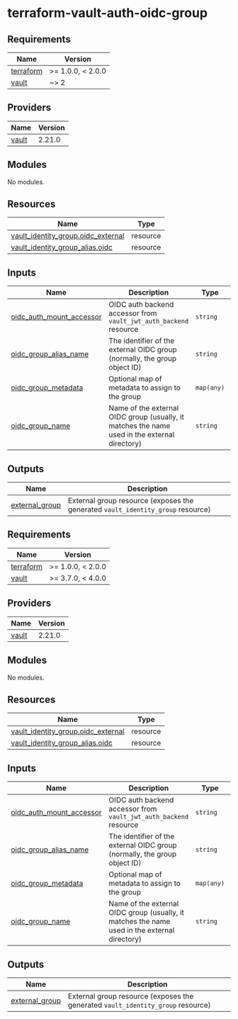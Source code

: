 # terraform-vault-auth-oidc-group

<!-- BEGINNING OF PRE-COMMIT-TERRAFORM DOCS HOOK -->
## Requirements

| Name | Version |
|------|---------|
| <a name="requirement_terraform"></a> [terraform](#requirement\_terraform) | >= 1.0.0, < 2.0.0 |
| <a name="requirement_vault"></a> [vault](#requirement\_vault) | ~> 2 |

## Providers

| Name | Version |
|------|---------|
| <a name="provider_vault"></a> [vault](#provider\_vault) | 2.21.0 |

## Modules

No modules.

## Resources

| Name | Type |
|------|------|
| [vault_identity_group.oidc_external](https://registry.terraform.io/providers/hashicorp/vault/latest/docs/resources/identity_group) | resource |
| [vault_identity_group_alias.oidc](https://registry.terraform.io/providers/hashicorp/vault/latest/docs/resources/identity_group_alias) | resource |

## Inputs

| Name | Description | Type | Default | Required |
|------|-------------|------|---------|:--------:|
| <a name="input_oidc_auth_mount_accessor"></a> [oidc\_auth\_mount\_accessor](#input\_oidc\_auth\_mount\_accessor) | OIDC auth backend accessor from `vault_jwt_auth_backend` resource | `string` | n/a | yes |
| <a name="input_oidc_group_alias_name"></a> [oidc\_group\_alias\_name](#input\_oidc\_group\_alias\_name) | The identifier of the external OIDC group (normally, the group object ID) | `string` | n/a | yes |
| <a name="input_oidc_group_metadata"></a> [oidc\_group\_metadata](#input\_oidc\_group\_metadata) | Optional map of metadata to assign to the group | `map(any)` | `{}` | no |
| <a name="input_oidc_group_name"></a> [oidc\_group\_name](#input\_oidc\_group\_name) | Name of the external OIDC group (usually, it matches the name used in the external directory) | `string` | n/a | yes |

## Outputs

| Name | Description |
|------|-------------|
| <a name="output_external_group"></a> [external\_group](#output\_external\_group) | External group resource (exposes the generated `vault_identity_group` resource) |
<!-- END OF PRE-COMMIT-TERRAFORM DOCS HOOK -->
<!-- BEGIN_TF_DOCS -->
## Requirements

| Name | Version |
|------|---------|
| <a name="requirement_terraform"></a> [terraform](#requirement\_terraform) | >= 1.0.0, < 2.0.0 |
| <a name="requirement_vault"></a> [vault](#requirement\_vault) | >= 3.7.0, < 4.0.0 |

## Providers

| Name | Version |
|------|---------|
| <a name="provider_vault"></a> [vault](#provider\_vault) | 2.21.0 |

## Modules

No modules.

## Resources

| Name | Type |
|------|------|
| [vault_identity_group.oidc_external](https://registry.terraform.io/providers/hashicorp/vault/latest/docs/resources/identity_group) | resource |
| [vault_identity_group_alias.oidc](https://registry.terraform.io/providers/hashicorp/vault/latest/docs/resources/identity_group_alias) | resource |

## Inputs

| Name | Description | Type | Default | Required |
|------|-------------|------|---------|:--------:|
| <a name="input_oidc_auth_mount_accessor"></a> [oidc\_auth\_mount\_accessor](#input\_oidc\_auth\_mount\_accessor) | OIDC auth backend accessor from `vault_jwt_auth_backend` resource | `string` | n/a | yes |
| <a name="input_oidc_group_alias_name"></a> [oidc\_group\_alias\_name](#input\_oidc\_group\_alias\_name) | The identifier of the external OIDC group (normally, the group object ID) | `string` | n/a | yes |
| <a name="input_oidc_group_metadata"></a> [oidc\_group\_metadata](#input\_oidc\_group\_metadata) | Optional map of metadata to assign to the group | `map(any)` | `{}` | no |
| <a name="input_oidc_group_name"></a> [oidc\_group\_name](#input\_oidc\_group\_name) | Name of the external OIDC group (usually, it matches the name used in the external directory) | `string` | n/a | yes |

## Outputs

| Name | Description |
|------|-------------|
| <a name="output_external_group"></a> [external\_group](#output\_external\_group) | External group resource (exposes the generated `vault_identity_group` resource) |
<!-- END_TF_DOCS -->